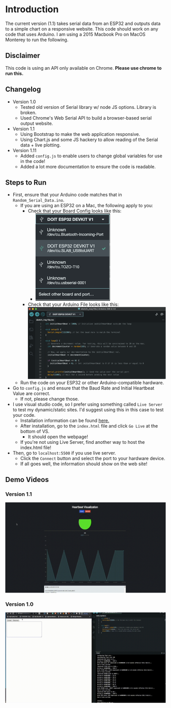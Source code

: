 # Introduction

The current version (1.1) takes serial data from an ESP32 and outputs data to a simple chart on a responsive website. This code should work on any code that uses Arduino. I am using a 2015 Macbook Pro on MacOS Monterey to run the following.

## Disclaimer

This code is using an API only available on Chrome.
**Please use chrome to run this.**

## Changelog

- Version 1.0
  - Tested old version of Serial library w/ node JS options. Library is broken.
  - Used Chrome's Web Serial API to build a browser-based serial output website.
- Version 1.1
  - Using Bootstrap to make the web application responsive.
  - Using Chart.js and some JS hackery to allow reading of the Serial data + live plotting.
- Version 1.11
  - Added `config.js` to enable users to change global variables for use in the code!
  - Added a lot more documentation to ensure the code is readable.

## Steps to Run

- First, ensure that your Arduino code matches that in `Random_Serial_Data.ino`.
  - If you are using an ESP32 on a Mac, the following apply to you:
    - Check that your Board Config looks like this:
      - ![Board Config](./Evidence/Board_Config.png)
    - Check that your Arduino File looks like this: ![Arduino Config](./Evidence/Arduino_Config_1.1.png)
  - Run the code on your ESP32 or other Arduino-compatible hardware.
- Go to `config.js` and ensure that the Baud Rate and Initial Heartbeat Value are correct.
  - If not, please change those.
- I use visual studio code, so I prefer using something called `Live Server` to test my dynamic/static sites. I'd suggest using this in this case to test your code.
  - Installation information can be found [here.](https://marketplace.visualstudio.com/items?itemName=ritwickdey.LiveServer)
  - After installation, go to the `index.html` file and click `Go Live` at the bottom of VS.
    - It should open the webpage!
  - If you're not using Live Server, find another way to host the index.html file!
- Then, go to `localhost:5500` if you use live server.
  - Click the `Connect` button and select the port to your hardware device.
  - If all goes well, the information should show on the web site!

## Demo Videos

### Version 1.1

![Video Demo of Version 1.1](./Evidence/version1.1.gif)

### Version 1.0

![Video Demo of Version 1.0](./Evidence/version1.0demo.gif)
